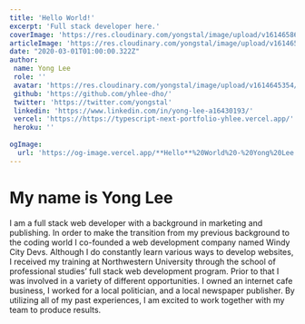 ```yaml
---
title: 'Hello World!'
excerpt: 'Full stack developer here.'
coverImage: 'https://res.cloudinary.com/yongstal/image/upload/v1614658682/portfolio/SAM_3421_kmvghe.jpg'
articleImage: 'https://res.cloudinary.com/yongstal/image/upload/v1614658682/portfolio/SAM_3421_kmvghe.jpg'
date: "2020-03-01T01:00:00.322Z"
author:
 name: Yong Lee
 role: ''
 avatar: 'https://res.cloudinary.com/yongstal/image/upload/v1614645354/portfolio/IMG_0185C_rknqbd.jpg'
 github: 'https://github.com/yhlee-dho/'
 twitter: 'https://twitter.com/yongstal'
 linkedin: 'https://www.linkedin.com/in/yong-lee-a16430193/'
 vercel: 'https://https://typescript-next-portfolio-yhlee.vercel.app/'
 heroku: ''
 
ogImage:
  url: 'https://og-image.vercel.app/**Hello**%20World%20-%20Yong%20Lee.png?theme=dark&md=1&fontSize=100px&images=https%3A%2F%2Fassets.vercel.com%2Fimage%2Fupload%2Ffront%2Fassets%2Fdesign%2Fvercel-triangle-white.svg&images=https%3A%2F%2Fcdn.jsdelivr.net%2Fgh%2Fremojansen%2Flogo.ts%40master%2Fts.svg'
---
```


# My name is Yong Lee
I am a full stack web developer with a background in marketing and publishing.
In order to make the transition from my previous background to the coding world I co-founded a web development company named Windy City Devs.
Although I do constantly learn various ways to develop websites, I received my training at Northwestern University through the school of professional studies’ full stack web development program.
Prior to that I was involved in a variety of different opportunities. I owned an internet cafe business, I worked for a local politician, and a local newspaper publisher.
By utilizing all of my past experiences, I am excited to work together with my team to produce results.
